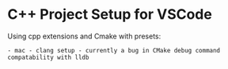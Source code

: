 # C++ Project Setup for VSCode

Using cpp extensions and Cmake with presets:

    - mac - clang setup - currently a bug in CMake debug command compatability with lldb
